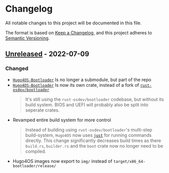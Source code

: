 # Changelog
All notable changes to this project will be documented in this file.

The format is based on [Keep a Changelog](https://keepachangelog.com/en/1.0.0/),
and this project adheres to [Semantic Versioning](https://semver.org/spec/v2.0.0.html).


## [Unreleased] - 2022-07-09

### Changed
- [`Hugo4OS-Bootloader`] Is no longer a submodule, but part of the repo
- [`Hugo4OS-Bootloader`] Is now its own crate, instead of a fork of [`rust-osdev/bootloader`](github.com/rust-osdev/bootloader)
  > It's still using the `rust-osdev/bootloader` codebase, but without its build system. BIOS and UEFI will probably also be split into seperate crates.
- Revamped entire build system for more control
  > Instead of building using `rust-osdev/bootloader`'s multi-step build-system, `Hugo4OS` now uses [`just`](https://github.com/casey/just) for running commands directly. This change significantly decreases build times as there `build.rs`, `builder.rs` and the `boot` crate now no longer need to be compiled.
- Hugo4OS images now export to `img/` instead of `target/x86_64-bootloader/release/`

[Unreleased]: https://github.com/Hugo4IT/Hugo4OS
[`Hugo4OS-Bootloader`]: https://github.com/Hugo4IT/Hugo4OS/tree/master/crates/bootloader_bios